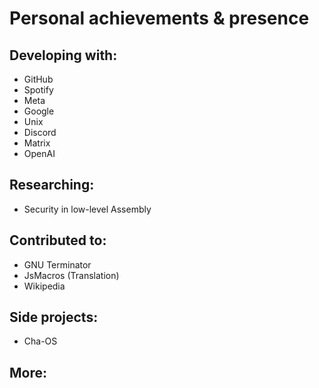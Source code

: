 # Personal achievements & presence
## Developing with:
- GitHub
- Spotify
- Meta
- Google
- Unix
- Discord
- Matrix
- OpenAI

## Researching:
- Security in low-level Assembly

## Contributed to:
- GNU Terminator
- JsMacros (Translation)
- Wikipedia

## Side projects:
- Cha-OS
  
## More:
